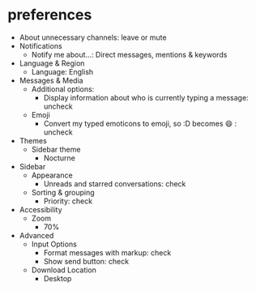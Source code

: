 # preferences
- About unnecessary channels: leave or mute
- Notifications
  - Notify me about…: Direct messages, mentions & keywords
- Language & Region
  - Language: English
- Messages & Media
  - Additional options: 
    - Display information about who is currently typing a message: uncheck
  - Emoji
    - Convert my typed emoticons to emoji, so :D becomes :smile: : uncheck
- Themes
  - Sidebar theme
    - Nocturne
- Sidebar
  - Appearance
    - Unreads and starred conversations: check
  - Sorting & grouping
    - Priority: check
- Accessibility
  - Zoom
    - 70%
- Advanced
  - Input Options
    - Format messages with markup: check
    - Show send button: check
  - Download Location
    - Desktop
